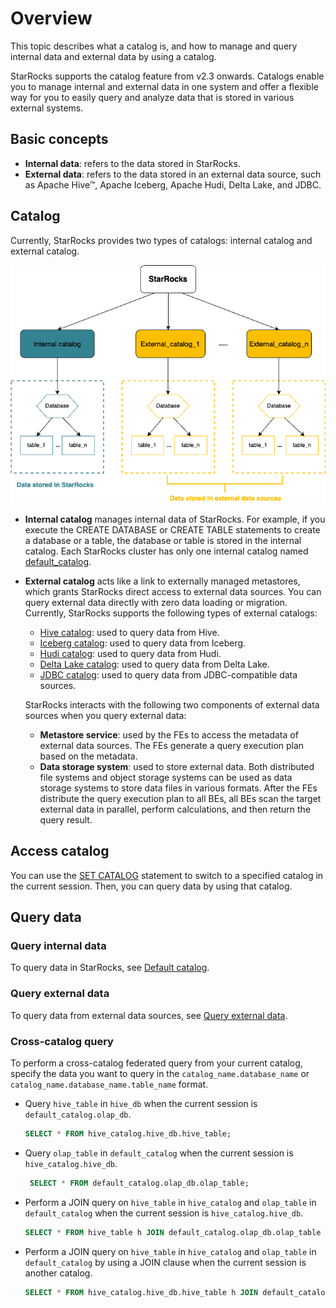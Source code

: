 # Overview

This topic describes what a catalog is, and how to manage and query internal data and external data by using a catalog.

StarRocks supports the catalog feature from v2.3 onwards. Catalogs enable you to manage internal and external data in one system and offer a flexible way for you to easily query and analyze data that is stored in various external systems.

## Basic concepts

- **Internal data**: refers to the data stored in StarRocks.
- **External data**: refers to the data stored in an external data source, such as Apache Hive™, Apache Iceberg, Apache Hudi, Delta Lake, and JDBC.

## Catalog

Currently, StarRocks provides two types of catalogs: internal catalog and external catalog.

![figure1](../../assets/3.8.1.png)

- **Internal catalog** manages internal data of StarRocks. For example, if you execute the CREATE DATABASE or CREATE TABLE statements to create a database or a table, the database or table is stored in the internal catalog. Each StarRocks cluster has only one internal catalog named [default_catalog](../catalog/default_catalog.md).

- **External catalog** acts like a link to externally managed metastores, which grants StarRocks direct access to external data sources. You can query external data directly with zero data loading or migration. Currently, StarRocks supports the following types of external catalogs:
  - [Hive catalog](../catalog/hive_catalog.md): used to query data from Hive.
  - [Iceberg catalog](../catalog/iceberg_catalog.md): used to query data from Iceberg.
  - [Hudi catalog](../catalog/hudi_catalog.md): used to query data from Hudi.
  - [Delta Lake catalog](../catalog/deltalake_catalog.md): used to query data from Delta Lake.
  - [JDBC catalog](../catalog/jdbc_catalog.md): used to query data from JDBC-compatible data sources.

  StarRocks interacts with the following two components of external data sources when you query external data:

  - **Metastore service**: used by the FEs to access the metadata of external data sources. The FEs generate a query execution plan based on the metadata.
  - **Data storage system**: used to store external data. Both distributed file systems and object
  storage systems can be used as data storage systems to store data files in various formats. After the FEs distribute the query execution plan to all BEs, all BEs scan the target external data in parallel, perform calculations, and then return the query result.

## Access catalog

You can use the [SET CATALOG](../../sql-reference/sql-statements/data-definition/SET%20CATALOG.md) statement to switch to a specified catalog in the current session. Then, you can query data by using that catalog.

## Query data

### Query internal data

To query data in StarRocks, see [Default catalog](../catalog/default_catalog.md).

### Query external data

To query data from external data sources, see [Query external data](../catalog/query_external_data.md).

### Cross-catalog query

To perform a cross-catalog federated query from your current catalog, specify the data you want to query in the `catalog_name.database_name` or `catalog_name.database_name.table_name` format.

- Query `hive_table` in `hive_db` when the current session is `default_catalog.olap_db`.

    ```SQL
    SELECT * FROM hive_catalog.hive_db.hive_table;
    ```

- Query `olap_table` in `default_catalog` when the current session is `hive_catalog.hive_db`.

   ```SQL
    SELECT * FROM default_catalog.olap_db.olap_table;
    ```

- Perform a JOIN query on `hive_table` in `hive_catalog` and `olap_table` in `default_catalog` when the current session is `hive_catalog.hive_db`.

    ```SQL
    SELECT * FROM hive_table h JOIN default_catalog.olap_db.olap_table o WHERE h.id = o.id;
    ```

- Perform a JOIN query on `hive_table` in `hive_catalog` and `olap_table` in `default_catalog` by using a JOIN clause when the current session is another catalog.

    ```SQL
    SELECT * FROM hive_catalog.hive_db.hive_table h JOIN default_catalog.olap_db.olap_table o WHERE h.id = o.id;
    ```
